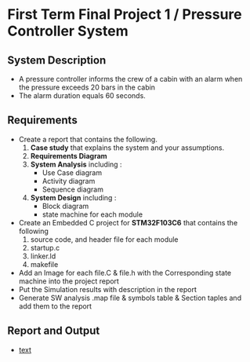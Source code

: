 # First Term Final Project 1 / Pressure Controller System
## System Description
- A pressure controller informs the crew of a cabin with an alarm when the pressure exceeds 20 bars in the cabin
- The alarm duration equals 60 seconds. 
## Requirements
- Create a report that contains the following.
    1. **Case study** that explains the system and your assumptions.
    2. **Requirements Diagram**
    3. **System Analysis** including :
        - Use Case diagram
        - Activity diagram
        - Sequence diagram
    4. **System Design** including :
        - Block diagram
        - state machine for each module
- Create an Embedded C project for **STM32F103C6** that contains the following
    1. source code, and header file for each module
    2. startup.c
    3. linker.ld
    4. makefile
- Add an Image for each file.C & file.h with the Corresponding state machine into the project report
- Put the Simulation results with description in the report
- Generate SW analysis .map file & symbols table & Section taples and add them to the report

## Report and Output
- [text](https://drive.google.com/drive/folders/1Nd68H9pShGTMVdN1KpFzVTUB9BiUu02w)
